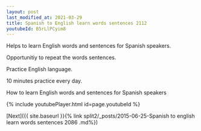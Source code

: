 ```yaml
---
layout: post
last_modified_at: 2021-03-29
title: Spanish to English learn words sentences 2112 
youtubeId: B5rLlPCyim8
---
```

 
 
Helps to learn English words and sentences for Spanish speakers.

Opportunitiy to repeat the words sentences. 

Practice English language. 
 
10 minutes practice every day. 
 
How to learn English words and sentences for Spanish speakers 
 
{% include youtubePlayer.html id=page.youtubeId %}
 
 
[Next]({{ site.baseurl }}{% link  split2/_posts/2015-06-25-Spanish to english learn words sentences 2086 .md%})
 
